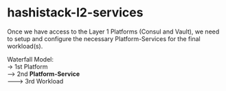 # hashistack-l2-services

Once we have access to the Layer 1 Platforms (Consul and Vault), we need to setup and configure the necessary Platform-Services for the final workload(s).

Waterfall Model:   
-> 1st Platform  
--> 2nd **Platform-Service**  
---> 3rd Workload
